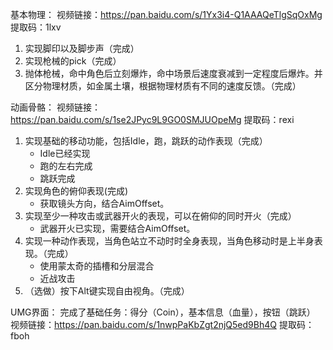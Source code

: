 基本物理：
视频链接：https://pan.baidu.com/s/1Yx3i4-Q1AAAQeTlgSqOxMg 
提取码：1lxv 
1. 实现脚印以及脚步声（完成）
2. 实现枪械的pick（完成）
3. 抛体枪械，命中角色后立刻爆炸，命中场景后速度衰减到一定程度后爆炸。并区分物理材质，如金属土壤，根据物理材质有不同的速度反馈。（完成）

动画骨骼：
视频链接：https://pan.baidu.com/s/1se2JPyc9L9GO0SMJUOpeMg 
提取码：rexi 
1. 实现基础的移动功能，包括Idle，跑，跳跃的动作表现（完成）
   * Idle已经实现
   * 跑的左右完成
   * 跳跃完成
2. 实现角色的俯仰表现(完成)
   * 获取镜头方向，结合AimOffset。
3. 实现至少一种攻击或武器开火的表现，可以在俯仰的同时开火（完成）
   * 武器开火已实现，需要结合AimOffset。
4. 实现一种动作表现，当角色站立不动时时全身表现，当角色移动时是上半身表现。（完成）
   * 使用蒙太奇的插槽和分层混合 
   * 近战攻击
5. （选做）按下Alt键实现自由视角。（完成）

UMG界面：
完成了基础任务：得分（Coin），基本信息（血量），按钮（跳跃）
视频链接：https://pan.baidu.com/s/1nwpPaKbZgt2njQ5ed9Bh4Q 
提取码：fboh 
